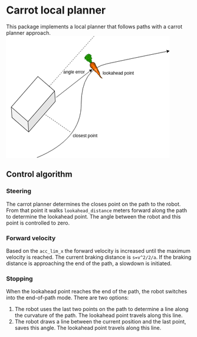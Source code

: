 # Carrot local planner

This package implements a local planner that follows paths with a carrot planner approach.
![alt text](doc/overview.png "Carrot planner overview")

## Control algorithm

### Steering
The carrot planner determines the closes point on the path to the robot. From that point it walks `lookahead_distance` meters forward along the path to determine the lookahead point. The angle between the robot and this point is controlled to zero.

### Forward velocity
Based on the `acc_lim_x` the forward velocity is increased until the maximum velocity is reached. The current braking distance is `s=v^2/2/a`. If the braking distance is approaching the end of the path, a slowdown is initiated.

### Stopping
When the lookahead point reaches the end of the path, the robot switches into the end-of-path mode. There are two options:
1. The robot uses the last two points on the path to determine a line along the curvature of the path. The lookahead point travels along this line.
2. The robot draws a line between the current position and the last point, saves this angle. The lookahead point travels along this line.
